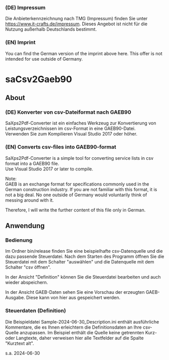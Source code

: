 ### (DE) Impressum
Die Anbieterkennzeichnung nach TMG (Impressum) finden Sie unter https://www.it-crafts.de/impressum.
Dieses Angebot ist nicht für die Nutzung außerhalb Deutschlands bestimmt.
### (EN) Imprint
You can find the German version of the imprint above here.
This offer is not intended for use outside of Germany.

# saCsv2Gaeb90

## About
### (DE) Konverter von csv-Dateiformat nach GAEB90
SaXps2Pdf-Converter ist ein einfaches Werkzeug zur Konvertierung von 
Leistungsverzeichnissen im csv-Format in eine GAEB90-Datei.  
Verwenden Sie zum Kompilieren Visual Studio 2017 oder höher.
### (EN) Converts csv-files into GAEB90-format
SaXps2Pdf-Converter is a simple tool for converting 
service lists in csv format into a GAEB90 file.  
Use Visual Studio 2017 or later to compile.  

Note:  
GAEB is an exchange format for specifications commonly used in the German construction industry. 
If you are not familiar with this format, it is not a big deal. No one outside of Germany 
would voluntarily think of messing around with it.  

Therefore, I will write the further content of this file only in German.

## Anwendung
### Bedienung
Im Ordner bin/release finden Sie eine beispielhafte csv-Datenquelle und die dazu passende Steuerdatei.
Nach dem Starten des Programm öffnen Sie die Steuerdatei mit dem Schalter "auswählen" und die Datenquelle 
mit dem Schalter "csv öffnen".  

In der Ansicht "Definition" können Sie die Steuerdatei bearbeiten und auch wieder abspeichern.  

In der Ansicht GAEB-Daten sehen Sie eine Vorschau der erzeugten GAEB-Ausgabe. Diese kann von hier aus gespeichert werden.

### Steuerdaten (Definition)
Die Beispieldatei Sample-2024-06-30_Description.ini enthält ausführliche Kommentare, die es Ihnen erleichtern
die Definitionsdaten an Ihre csv-Quelle anzupassen. Im Beispiel enthält die Quelle keine getrennten Kurz- oder
Langtexte, daher verweisen hier alle Textfelder auf die Spalte "Kurztext alt".
  

s.a. 2024-06-30
